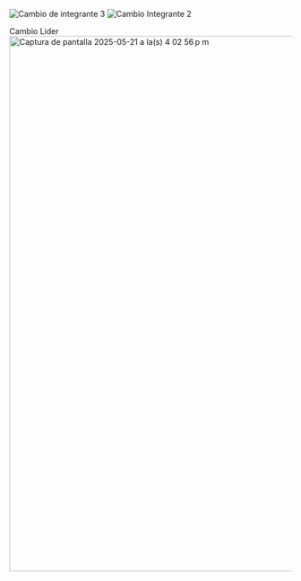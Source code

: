 ![Cambio de integrante 3 ](https://github.com/user-attachments/assets/6388dbf3-2058-4595-8170-253da264b296)
![Cambio Integrante 2](https://github.com/user-attachments/assets/bf693441-6146-4ada-887e-d773f5c42ab8)

Cambio Lider <img width="954" alt="Captura de pantalla 2025-05-21 a la(s) 4 02 56 p m" src="https://github.com/user-attachments/assets/81c83b55-ce65-4913-a262-27a17fcc33ca" />
